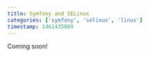 ```yaml
---
title: Symfony and SELinux
categories: ['symfony', 'selinux', 'linux']
timestamp: 1461435089
---
```


Coming soon!